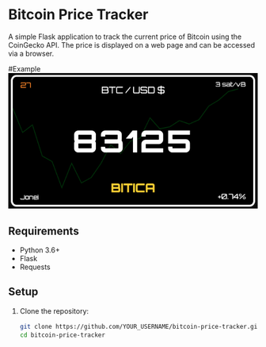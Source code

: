 # Bitcoin Price Tracker

A simple Flask application to track the current price of Bitcoin using the CoinGecko API. The price is displayed on a web page and can be accessed via a browser.

#Example
![foto](image.png)

## Requirements
- Python 3.6+
- Flask
- Requests

## Setup
1. Clone the repository:
   ```bash
   git clone https://github.com/YOUR_USERNAME/bitcoin-price-tracker.git
   cd bitcoin-price-tracker
